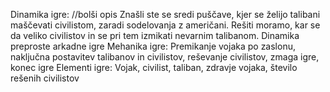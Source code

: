 Dinamika igre: //bolši opis
	Znašli ste se sredi puščave, kjer se želijo talibani maščevati civilistom, zaradi sodelovanja z američani. Rešiti moramo, kar se da veliko civilistov in se pri tem izmikati nevarnim talibanom.
	Dinamika preproste arkadne igre
Mehanika igre:
	Premikanje vojaka po zaslonu, naključna postavitev talibanov in civilistov, reševanje civilistov, zmaga igre, konec igre
Elementi igre:
	Vojak, civilist, taliban, zdravje vojaka, število rešenih civilistov
